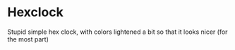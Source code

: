 # Hexclock

Stupid simple hex clock, with colors lightened a bit so that it looks nicer (for the most part)